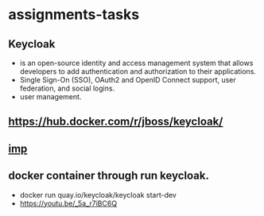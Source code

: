 # assignments-tasks
## Keycloak 
- is an open-source identity and access management system that allows developers to add authentication and authorization to their applications.
- Single Sign-On (SSO), OAuth2 and OpenID Connect support, user federation, and social logins.
- user management.
## https://hub.docker.com/r/jboss/keycloak/
## [imp](https://www.keycloak.org/server/containers)
## docker container through run keycloak.
- docker run quay.io/keycloak/keycloak start-dev
- https://youtu.be/_5a_r7iBC6Q
